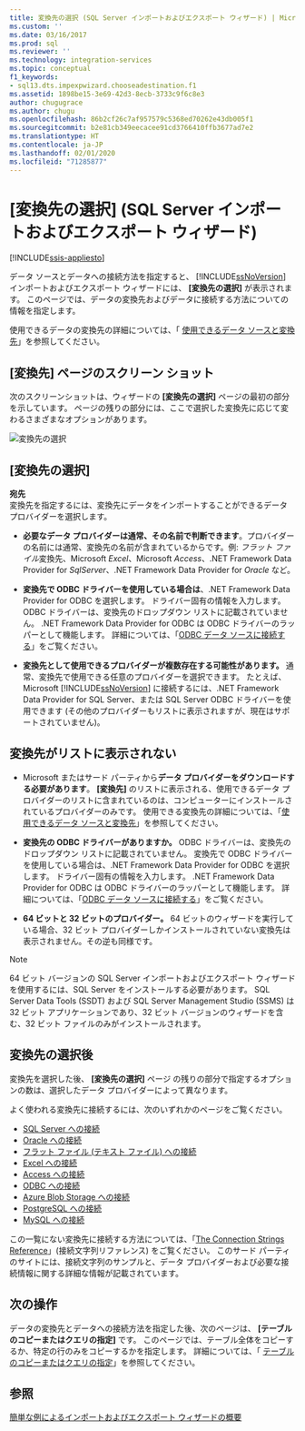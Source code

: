 ```yaml
---
title: 変換先の選択 (SQL Server インポートおよびエクスポート ウィザード) | Microsoft Docs
ms.custom: ''
ms.date: 03/16/2017
ms.prod: sql
ms.reviewer: ''
ms.technology: integration-services
ms.topic: conceptual
f1_keywords:
- sql13.dts.impexpwizard.chooseadestination.f1
ms.assetid: 1898be15-3e69-42d3-8ecb-3733c9f6c8e3
author: chugugrace
ms.author: chugu
ms.openlocfilehash: 86b2cf26c7af957579c5368ed70262e43db005f1
ms.sourcegitcommit: b2e81cb349eecacee91cd3766410ffb3677ad7e2
ms.translationtype: HT
ms.contentlocale: ja-JP
ms.lasthandoff: 02/01/2020
ms.locfileid: "71285877"
---
```

# <a name="choose-a-destination-sql-server-import-and-export-wizard"></a>[変換先の選択] (SQL Server インポートおよびエクスポート ウィザード)

[!INCLUDE[ssis-appliesto](../../includes/ssis-appliesto-ssvrpluslinux-asdb-asdw-xxx.md)]


 データ ソースとデータへの接続方法を指定すると、 [!INCLUDE[ssNoVersion](../../includes/ssnoversion-md.md)] インポートおよびエクスポート ウィザードには、 **[変換先の選択]** が表示されます。 このページでは、データの変換先およびデータに接続する方法についての情報を指定します。
  
使用できるデータの変換先の詳細については、「 [使用できるデータ ソースと変換先](import-and-export-data-with-the-sql-server-import-and-export-wizard.md#wizardSources)」を参照してください。 

## <a name="screen-shot-of-the-destination-page"></a>[変換先] ページのスクリーン ショット
次のスクリーンショットは、ウィザードの **[変換先の選択]** ページの最初の部分を示しています。 ページの残りの部分には、ここで選択した変換先に応じて変わるさまざまなオプションがあります。

![変換先の選択](../../integration-services/import-export-data/media/choose-destination.png)

## <a name="choose-a-destination"></a>[変換先の選択]
 **宛先**  
 変換先を指定するには、変換先にデータをインポートすることができるデータ プロバイダーを選択します。
 
-   **必要なデータ プロバイダーは通常、その名前で判断できます**。プロバイダーの名前には通常、変換先の名前が含まれているからです。例: *フラット ファイル*変換先、Microsoft *Excel*、Microsoft *Access*、.NET Framework Data Provider for *SqlServer*、.NET Framework Data Provider for *Oracle* など。

-   **変換先で ODBC ドライバーを使用している場合は**、.NET Framework Data Provider for ODBC を選択します。 ドライバー固有の情報を入力します。 ODBC ドライバーは、変換先のドロップダウン リストに記載されていません。 .NET Framework Data Provider for ODBC は ODBC ドライバーのラッパーとして機能します。 詳細については、「[ODBC データ ソースに接続する](../../integration-services/import-export-data/connect-to-an-odbc-data-source-sql-server-import-and-export-wizard.md)」をご覧ください。

-   **変換先として使用できるプロバイダーが複数存在する可能性があります。** 通常、変換先で使用できる任意のプロバイダーを選択できます。 たとえば、Microsoft [!INCLUDE[ssNoVersion](../../includes/ssnoversion-md.md)] に接続するには、.NET Framework Data Provider for SQL Server、または SQL Server ODBC ドライバーを使用できます (その他のプロバイダーもリストに表示されますが、現在はサポートされていません)。 

## <a name="my-destination-isnt-in-the-list"></a>変換先がリストに表示されない
-   Microsoft またはサード パーティから**データ プロバイダーをダウンロードする必要があります**。 **[変換先]** のリストに表示される、使用できるデータ プロバイダーのリストに含まれているのは、コンピューターにインストールされているプロバイダーのみです。 使用できる変換先の詳細については、「[使用できるデータ ソースと変換先](import-and-export-data-with-the-sql-server-import-and-export-wizard.md#wizardSources)」を参照してください。

-   **変換先の ODBC ドライバーがありますか。** ODBC ドライバーは、変換先のドロップダウン リストに記載されていません。 変換先で ODBC ドライバーを使用している場合は、.NET Framework Data Provider for ODBC を選択します。 ドライバー固有の情報を入力します。 .NET Framework Data Provider for ODBC は ODBC ドライバーのラッパーとして機能します。 詳細については、「[ODBC データ ソースに接続する](../../integration-services/import-export-data/connect-to-an-odbc-data-source-sql-server-import-and-export-wizard.md)」をご覧ください。

-   **64 ビットと 32 ビットのプロバイダー。** 64 ビットのウィザードを実行している場合、32 ビット プロバイダーしかインストールされていない変換先は表示されません。その逆も同様です。

> [!NOTE]
> 64 ビット バージョンの SQL Server インポートおよびエクスポート ウィザードを使用するには、SQL Server をインストールする必要があります。 SQL Server Data Tools (SSDT) および SQL Server Management Studio (SSMS) は 32 ビット アプリケーションであり、32 ビット バージョンのウィザードを含む、32 ビット ファイルのみがインストールされます。

## <a name="after-you-choose-a-destination"></a>変換先の選択後
変換先を選択した後、 **[変換先の選択]** ページ の残りの部分で指定するオプションの数は、選択したデータ プロバイダーによって異なります。

よく使われる変換先に接続するには、次のいずれかのページをご覧ください。
-   [SQL Server への接続](../../integration-services/import-export-data/connect-to-a-sql-server-data-source-sql-server-import-and-export-wizard.md)
-   [Oracle への接続](../../integration-services/import-export-data/connect-to-an-oracle-data-source-sql-server-import-and-export-wizard.md)
-   [フラット ファイル (テキスト ファイル) への接続](../../integration-services/import-export-data/connect-to-a-flat-file-data-source-sql-server-import-and-export-wizard.md)
-   [Excel への接続](../../integration-services/import-export-data/connect-to-an-excel-data-source-sql-server-import-and-export-wizard.md)
-   [Access への接続](../../integration-services/import-export-data/connect-to-an-access-data-source-sql-server-import-and-export-wizard.md)
-   [ODBC への接続](../../integration-services/import-export-data/connect-to-an-odbc-data-source-sql-server-import-and-export-wizard.md)
-   [Azure Blob Storage への接続](../../integration-services/import-export-data/connect-to-azure-blob-storage-sql-server-import-and-export-wizard.md)
-   [PostgreSQL への接続](../../integration-services/import-export-data/connect-to-a-postgresql-data-source-sql-server-import-and-export-wizard.md)
-   [MySQL への接続](../../integration-services/import-export-data/connect-to-a-mysql-data-source-sql-server-import-and-export-wizard.md)

この一覧にない変換先に接続する方法については、「[The Connection Strings Reference](https://www.connectionstrings.com/)」(接続文字列リファレンス) をご覧ください。 このサード パーティのサイトには、接続文字列のサンプルと、データ プロバイダーおよび必要な接続情報に関する詳細な情報が記載されています。

## <a name="whats-next"></a>次の操作  
 データの変換先とデータへの接続方法を指定した後、次のページは、 **[テーブルのコピーまたはクエリの指定]** です。 このページでは、テーブル全体をコピーするか、特定の行のみをコピーするかを指定します。 詳細については、「 [テーブルのコピーまたはクエリの指定](../../integration-services/import-export-data/specify-table-copy-or-query-sql-server-import-and-export-wizard.md)」を参照してください。  

## <a name="see-also"></a>参照
[簡単な例によるインポートおよびエクスポート ウィザードの概要](../../integration-services/import-export-data/get-started-with-this-simple-example-of-the-import-and-export-wizard.md)



